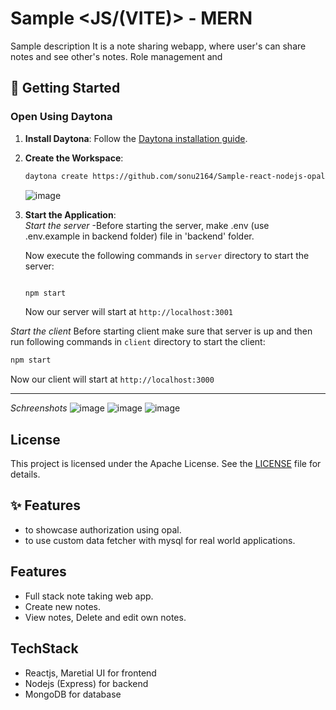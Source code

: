 # Sample <JS/(VITE)> - MERN

Sample description
It is a note sharing webapp, where user's can share notes and see other's notes. Role management and 

## 🚀 Getting Started  

### Open Using Daytona  

1. **Install Daytona**: Follow the [Daytona installation guide](https://www.daytona.io/docs/installation/installation/).  
2. **Create the Workspace**:  
   ```bash  
   daytona create https://github.com/sonu2164/Sample-react-nodejs-opalAuth-todolist
   ```
   ![image](https://github.com/user-attachments/assets/71032de5-f688-4fa1-9b4e-ae566def309f)


4. **Start the Application**:  
   *Start the server*
   -Before starting the server, make .env (use .env.example in backend folder) file in 'backend' folder.
   
   Now execute the following commands in `server` directory to start the server:
   ```bash
   
   npm start
   ```
   Now our server will start at `http://localhost:3001`

*Start the client*
   Before starting client make sure that server is up and then run following commands in `client` directory to start the client:
   ```bash
   npm start
   ```
   Now our client will start at `http://localhost:3000`


---

*Schreenshots*
![image](https://github.com/user-attachments/assets/021e5344-6e17-4185-a370-1abd144be59d)
![image](https://github.com/user-attachments/assets/1d480326-ec80-40d0-9d1d-5e525f5f394b)
![image](https://github.com/user-attachments/assets/11b515ae-50cf-443d-b2c5-0e026d82437f)




## License
This project is licensed under the Apache License. See the [LICENSE](LICENSE) file for details.

## ✨ Features  

- to showcase authorization using opal.
- to use custom data fetcher with mysql for real world applications.

## Features
- Full stack note taking web app.
- Create new notes.
- View notes, Delete and edit own notes.

## TechStack
- Reactjs, Maretial UI for frontend
- Nodejs (Express) for backend
- MongoDB for database
